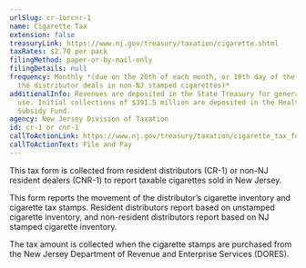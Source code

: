 ```yaml
---
urlSlug: cr-1orcnr-1
name: Cigarette Tax
extension: false
treasuryLink: https://www.nj.gov/treasury/taxation/cigarette.shtml
taxRates: $2.70 per pack
filingMethod: paper-or-by-mail-only
filingDetails: null
frequency: Monthly *(due on the 20th of each month, or 10th day of the month if
  the distributor deals in non-NJ stamped cigarettes)*
additionalInfo: Revenues are deposited in the State Treasury for general State
  use. Initial collections of $391.5 million are deposited in the Health Care
  Subsidy Fund.
agency: New Jersey Division of Taxation
id: cr-1 or cnr-1
callToActionLink: https://www.nj.gov/treasury/taxation/cigarette_tax_form.shtml
callToActionText: File and Pay
---
```


This tax form is collected from resident distributors (CR-1) or non-NJ resident dealers (CNR-1) to report taxable cigarettes sold in New Jersey.

This form reports the movement of the distributor’s cigarette inventory and cigarette tax stamps. Resident distributors report based on unstamped cigarette inventory, and non-resident distributors report based on NJ stamped cigarette inventory.

The tax amount is collected when the cigarette stamps are purchased from the New Jersey Department of Revenue and Enterprise Services (DORES).
